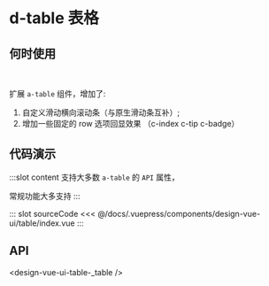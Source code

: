 # d-table 表格

## 何时使用


<br/>

扩展 `a-table` 组件，增加了: 

1. 自定义滑动横向滚动条（与原生滑动条互补）;
2. 增加一些固定的 row 选项回显效果 （c-index c-tip c-badge）

## 代码演示

<box single>
<tag text="基本">
<design-vue-ui-table-index />

:::slot content
支持大多数 `a-table` 的 `API` 属性，

常规功能大多支持
:::

::: slot sourceCode
<<< @/docs/.vuepress/components/design-vue-ui/table/index.vue
:::

</tag>
</box>

## API

<design-vue-ui-table-_table />